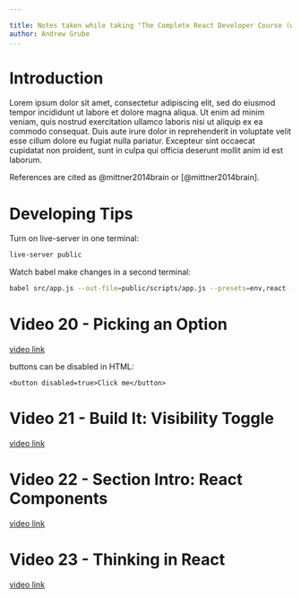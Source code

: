 ```yaml
---

title: Notes taken while taking "The Complete React Developer Course (w/ Hooks and Redux)" on Udemy.
author: Andrew Grube
...
```


# Introduction

Lorem ipsum dolor sit amet, consectetur adipiscing elit, sed do eiusmod tempor incididunt ut labore et dolore magna aliqua. Ut enim ad minim veniam, quis nostrud exercitation ullamco laboris nisi ut aliquip ex ea commodo consequat. Duis aute irure dolor in reprehenderit in voluptate velit esse cillum dolore eu fugiat nulla pariatur. Excepteur sint occaecat cupidatat non proident, sunt in culpa qui officia deserunt mollit anim id est laborum.

<!---
Comments look like this and do not show up in the PDF
-->

References are cited as @mittner2014brain or [@mittner2014brain].

# Developing Tips

Turn on live-server in one terminal:

```sh
live-server public
```

Watch babel make changes in a second terminal:

```sh
babel src/app.js --out-file=public/scripts/app.js --presets=env,react --watch
```

# Video 20 - Picking an Option

[video link](https://www.udemy.com/course/react-2nd-edition/learn/lecture/7707656#content)

buttons can be disabled in HTML:

```{html}
<button disabled=true>Click me</button>
```

# Video 21 - Build It: Visibility Toggle

[video link](https://www.udemy.com/course/react-2nd-edition/learn/lecture/7707658?components=buy_button%2Cdiscount_expiration%2Cgift_this_course%2Cintroduction_asset%2Cpurchase%2Cdeal_badge%2Credeem_coupon#content)

# Video 22 - Section Intro: React Components

[video link](https://www.udemy.com/course/react-2nd-edition/learn/lecture/7707668#content)

# Video 23 - Thinking in React

[video link](https://www.udemy.com/course/react-2nd-edition/learn/lecture/7707672#content)
